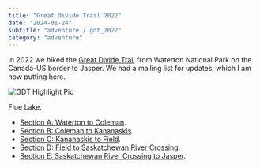 ```yaml
---
title: "Great Divide Trail 2022"
date: "2024-01-24"
subtitle: "adventure / gdt_2022"
category: "adventure"
---
```


In 2022 we hiked the [Great Divide Trail](https://greatdividetrail.com/) from Waterton National Park on the Canada-US border to Jasper. We had a mailing list for updates, which I am now putting here.

![GDT Highlight Pic](/images/gdt_c_floe.jpg)
<p class="caption">Floe Lake.</p>

- [Section A: Waterton to Coleman](section_a.html).
- [Section B: Coleman to Kananaskis](section_b.html).
- [Section C: Kananaskis to Field](section_c.html).
- [Section D: Field to Saskatchewan River Crossing](section_d.html).
- [Section E: Saskatchewan River Crossing to Jasper](section_e.html).
